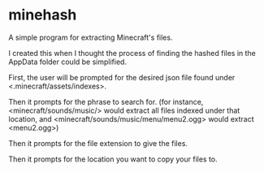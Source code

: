 # minehash
A simple program for extracting Minecraft's files.

I created this when I thought the process of finding the hashed files in the AppData folder could be
simplified.


First, the user will be prompted for the desired json file found under <.minecraft/assets/indexes>.

Then it prompts for the phrase to search for. (for instance, <minecraft/sounds/music/> would extract all files indexed under that location, and <minecraft/sounds/music/menu/menu2.ogg> would extract <menu2.ogg>)

Then it prompts for the file extension to give the files.

Then it prompts for the location you want to copy your files to.